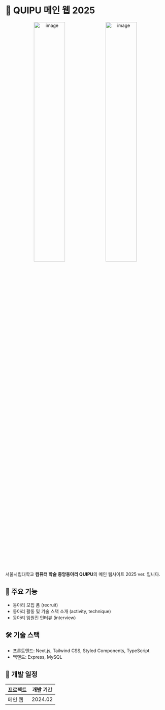 # 🎯 QUIPU 메인 웹 2025

<div align="center">
  <img alt="image" src="https://github.com/user-attachments/assets/6a58f1db-de6e-4250-be4f-6777d3edf71d" width="44%"/>
  <img alt="image" src="https://github.com/user-attachments/assets/3fdbf819-5ad4-4b5f-a67e-17de281f607e" width="44%"/>
</div>

서울시립대학교 **컴퓨터 학술 중앙동아리 QUIPU**의 메인 웹사이트 2025 ver. 입니다.  

## 🌟 주요 기능

- 동아리 모집 폼 (recruit)
- 동아리 활동 및 기술 스택 소개 (activity, technique)
- 동아리 임원진 인터뷰 (interview)

## 🛠 기술 스택

- 프론트엔드: Next.js, Tailwind CSS, Styled Components, TypeScript
- 백엔드: Express, MySQL

## 📅 개발 일정

| 프로젝트    | 개발 기간         |
| ----------- | ----------------- |
| 메인 웹     | 2024.02 |
